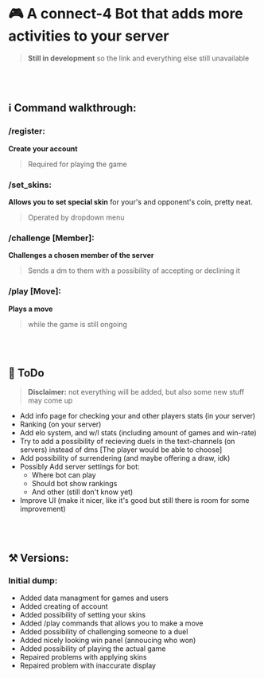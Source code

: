 # 🎮 A connect-4 Bot that adds more activities to your server
> **Still in development** so the link and everything else still unavailable  
</br>
</br>  
  
## ℹ️ Command walkthrough:
### /register:
**Create your account**
> Required for playing the game

### /set_skins:
**Allows you to set special skin** for your's and opponent's coin, pretty neat.
> Operated by dropdown menu

### /challenge [Member]:
**Challenges a chosen member of the server**
> Sends a dm to them with a possibility of accepting or declining it

### /play [Move]:
**Plays a move** 
> while the game is still ongoing
</br>
</br>

## 📜 ToDo
> **Disclaimer:** not everything will be added, but also some new stuff may come up
  - Add info page for checking your and other players stats (in your server)
  - Ranking (on your server)
  - Add elo system, and w/l stats (including amount of games and win-rate)
  - Try to add a possibility of recieving duels in the text-channels (on servers) instead of dms [The player would be able to choose]
  - Add possibility of surrendering (and maybe offering a draw, idk)
  - Possibly Add server settings for bot:
    - Where bot can play
    - Should bot show rankings
    - And other (still don't know yet)
  - Improve UI (make it nicer, like it's good but still there is room for some improvement)
    
</br>
</br>

## ⚒️ Versions:

### Initial dump:
  - Added data managment for games and users
  - Added creating of account
  - Added possibility of setting your skins
  - Added /play commands that allows you to make a move
  - Added possibility of challenging someone to a duel
  - Added nicely looking win panel (annoucing who won)
  - Added possibility of playing the actual game
  - Repaired problems with applying skins
  - Repaired problem with inaccurate display

